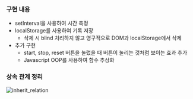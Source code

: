 ### 구현 내용

- setInterval을 사용하여 시간 측정
- localStorage를 사용하여 기록 저장
  - 삭제 시 blind 처리하지 않고 영구적으로 DOM과 localStorage에서 삭제
- 추가 구현
  - start, stop, reset 버튼을 눌렀을 때 버튼이 눌리는 것처럼 보이는 효과 추가
  - Javascript OOP를 사용하여 함수 추상화

### 상속 관계 정리

![inherit_relation](https://github.com/Pirogramming-20/YeonuKim/assets/88171936/b1f88085-0108-48a7-9149-25884d097d8c)
